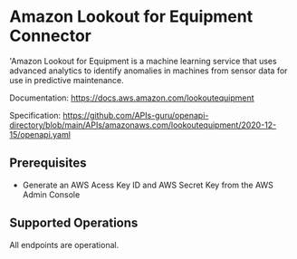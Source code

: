 # Amazon Lookout for Equipment Connector
'Amazon Lookout for Equipment is a machine learning service that uses advanced analytics to identify anomalies in machines from sensor data for use in predictive maintenance.

Documentation: https://docs.aws.amazon.com/lookoutequipment

Specification: https://github.com/APIs-guru/openapi-directory/blob/main/APIs/amazonaws.com/lookoutequipment/2020-12-15/openapi.yaml

## Prerequisites

+ Generate an AWS Acess Key ID and AWS Secret Key from the AWS Admin Console

## Supported Operations
All endpoints are operational.